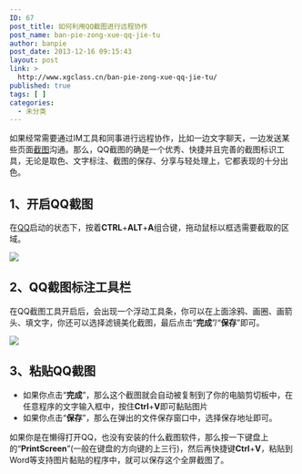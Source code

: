 ```yaml
---
ID: 67
post_title: 如何利用QQ截图进行远程协作
post_name: ban-pie-zong-xue-qq-jie-tu
author: banpie
post_date: 2013-12-16 09:15:43
layout: post
link: >
  http://www.xgclass.cn/ban-pie-zong-xue-qq-jie-tu/
published: true
tags: [ ]
categories:
  - 未分类
---
```

如果经常需要通过IM工具和同事进行远程协作，比如一边文字聊天，一边发送某些页面[截图][1]沟通。那么，QQ截图的确是一个优秀、快捷并且完善的截图标识工具，无论是取色、文字标注、截图的保存、分享与轻处理上，它都表现的十分出色。

## 1、开启QQ截图

在[QQ][2]启动的状态下，按着**CTRL**+**ALT**+**A**组合键，拖动鼠标以框选需要截取的区域。

![][3]

## 2、QQ截图标注工具栏

在QQ截图工具开启后，会出现一个浮动工具条，你可以在上面涂鸦、画圈、画箭头、填文字，你还可以选择滤镜美化截图，最后点击“**完成**”/“**保存**”即可。

![][4]

## 3、粘贴QQ截图

*   如果你点击“**完成**”，那么这个截图就会自动被复制到了你的电脑剪切板中，在任意程序的文字输入框中，按住**Ctrl**+**V**即可黏贴图片
*   如果你点击“**保存**”，那么在弹出的文件保存窗口中，选择保存地址即可。

如果你是在懒得打开QQ，也没有安装的什么截图软件，那么按一下键盘上的“**PrintScreen**”(一般在键盘的方向键的上三行)，然后再快捷键**Ctrl**+**V**，粘贴到Word等支持图片黏贴的程序中，就可以保存这个全屏截图了。

 [1]: http://www.banpie.info/tag/screenshot/
 [2]: http://www.banpie.info/tag/qq/
 [3]: ./_image/using-qq-screenshot.jpg
 [4]: ./_image/the-toolbar-of-qq-screenshot.jpg